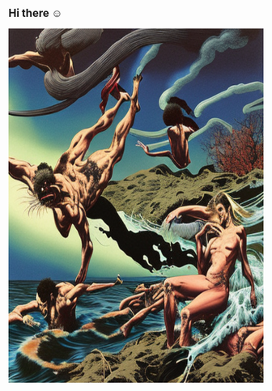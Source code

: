 ## Hi there ☺
<p align="center">
  <img src="/img/cover-430879349995563.png" alt="Cover" width="700" height="700">
</p>
<!--
**pedroalves-dv/pedroalves-dv** is a ✨ _special_ ✨ repository because its `README.md` (this file) appears on your GitHub profile.

Here are some ideas to get you started:

- 🔭 I’m currently working on ...
- 🌱 I’m currently learning ...
- 👯 I’m looking to collaborate on ...
- 🤔 I’m looking for help with ...
- 💬 Ask me about ...
- 📫 How to reach me: ...
- 😄 Pronouns: ...
- ⚡ Fun fact: ...
-->
